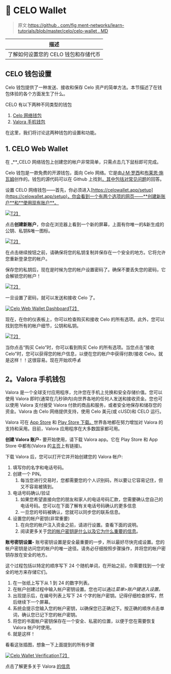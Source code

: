 # 💼 CELO Wallet

> 原文:[https://github . com/fig ment-networks/learn-tutorials/blob/master/celo/celo-wallet . MD](https://github.com/figment-networks/learn-tutorials/blob/master/celo/celo-wallet.md)

| 描述 |
| --- |
| 了解如何设置您的 CELO 钱包和存储代币 |

## **CELO 钱包设置**

Celo 钱包提供了一种发送、接收和保存 Celo 资产的简单方法。本节描述了在钱包体验的各个方面发生了什么。

CELO 有以下两种不同类型的钱包

1.  [Celo 网络钱包](https://celowallet.app/)
2.  [Valora 手机钱包](https://valoraapp.com/)

在这里，我们将讨论这两种钱包的设置和功能。

## **1\. CELO Web Wallet**

在 _**_CELO 网络钱包上创建您的帐户非常简单，只需点击几下鼠标即可完成。

Celo 钱包是一款免费的开源钱包，面向 Celo 网络。它是由[J·M·罗西](https://twitter.com/RossyWrote)和[布莱恩·施瓦姆](https://www.linkedin.com/in/brianschwalm/)创作的。钱包的源代码可以在 Github 上找到[，其中包括对](https://github.com/celo-tools/celo-web-wallet)[常见问题](https://github.com/celo-tools/celo-web-wallet/blob/master/FAQ.md)的回答。

设置 CELO 网络钱包——首先，你必须进入[https://celowallet.app/setup](https://celowallet.app/setup)，你会看到一个有两个选项的网页——**创建新账户**和**使用现有账户**。

[![](../Images/7ee089c1c0347350fd314f9e498440c7.png)T2】](https://github.com/figment-networks/learn-tutorials/raw/master/assets/image%20%286%29.png)

点击**创建新账户**，你会在浏览器上看到一个新的屏幕，上面有你唯一的&新生成的公钥、私钥&唯一图标。

[![](../Images/34fa3c1af0ff162acc36530b26b6ac3d.png)T2】](https://github.com/figment-networks/learn-tutorials/raw/master/assets/image%20%2818%29.png)

在点击继续按钮之前，请确保将您的私钥复制并保存在一个安全的地方。它将允许您重新登录您的帐户。

保存您的私钥后，现在是时候为您的帐户设置密码了。确保不要丢失您的密码，它会解锁您的帐户！

[![](../Images/bc55add13bb1b88299945f71c8dfc71b.png)T2】](https://github.com/figment-networks/learn-tutorials/raw/master/assets/image%20%2817%29.png)

一旦设置了密码，就可以发送和接收 Celo 了。

[![Celo Web Wallet Dashboard](../Images/bcc991bfcdde489c33ee7ede68627ad4.png)T2】](https://github.com/figment-networks/learn-tutorials/raw/master/assets/image%20%2819%29.png)

现在，在你的仪表板上，你可以检查购买和接收 Celo 的所有选项。此外，您可以找到您所有的帐户细节，公钥和私钥。

[![](../Images/db21838304ca72cdda93954c8d87d3fa.png)T2】](https://github.com/figment-networks/learn-tutorials/raw/master/assets/image%20%282%29.png)

当你点击“购买 Celo”时，你可以看到购买 Celo 的所有选项。当您点击“接收 Celo”时，您可以获得您的帐户信息，以便在您的帐户中获得付款/接收 Celo。就是这样！！这很容易。现在开始欢呼<g-emoji class="g-emoji" alias="moneybag" fallback-src="https://github.githubassets.com/images/icons/emoji/unicode/1f4b0.png">💰</g-emoji>

## **2。Valora 手机钱包**

Valora 是一个全球支付应用程序，允许您在手机上兑换和安全存储价值。您可以使用 Valora 即时(通常在几秒钟内)向世界各地的任何人发送和接收资金。您也可以使用 Valora 支付接受 Valora 付款的商品和服务，或者安全地保存和储存您的资金。Valora 由 Celo 网络提供支持，使用 Celo 美元(或 cUSD)和 CELO 运行。

Valora 可在 [App Store](https://apps.apple.com/app/id1520414263) 和 [Play Store 下载。](https://play.google.com/store/apps/details?id=co.clabs.valora&hl=en_US&gl=US)世界各地都在努力增加对 Valora 的支持和采用。目前，Valora 应用程序在大多数国家都可用。

**创建 Valora 账户-** 要开始使用，请下载 Valora app。它在 Play Store 和 App Store 中都有(Valora 的[主页](https://valoraapp.com/)上有链接)。

下载 Valora 后，您可以打开它并开始创建您的 Valora 帐户:

1.  填写你的名字和电话号码。
2.  创建一个 PIN。
    1.  每当您进行交易时，您都需要您的个人识别码，所以要让它容易记住，但又不容易被猜到。
3.  电话号码确认/验证
    1.  如果您希望直接向您的朋友和家人的电话号码汇款，您需要确认您自己的电话号码。您可以在下面了解有关电话号码确认的更多信息
    2.  一旦您的号码被确认，您就可以同步您的联系信息。
4.  设置您的帐户密钥(非常重要)
    1.  在向您的帐户注入资金之前，请进行设置。查看下面的说明。
    2.  阅读更多关于[您的帐户密钥是什么以及它为什么重要的信息](https://valoraapp.com/support/account-key)。

**账号密钥设置-** 账号密钥设置是安全最重要的一步，所以最好尽快完成设置。您的帐户密钥是访问您的帐户的唯一途径。请务必仔细按照步骤操作，并将您的帐户密钥存放在安全的地方。

这个过程包括以特定的顺序写下 24 个随机单词，在开始之前，你需要找到一个安全的地方来存储它们。

1.  在一张纸上写下从 1 到 24 的数字列表。
2.  在帐户创建过程中输入帐户密钥设置。您也可以通过*菜单>账户键进入设置。*
3.  出现提示后，在编号列表上写下 24 个字的账户密钥。记得仔细检查拼写，然后继续下一个屏幕。
4.  系统会提示您输入您的帐户密钥，以确保您已正确记下。按正确的顺序点击单词，确认您已记下您的帐户密钥。
5.  将您的书面帐户密钥保存在一个安全、私密的位置，以便于您在需要恢复 Valora 帐户时使用。
6.  就是这样！

看看这张插图，想象一下上面提到的所有步骤

[![Celo Wallet Verification](../Images/c3c425762b65e28b850bc624e3125151.png)T2】](https://github.com/figment-networks/learn-tutorials/raw/master/assets/5.gif)

点击了解更多关于 Valora [的信息](https://valoraapp.com/)